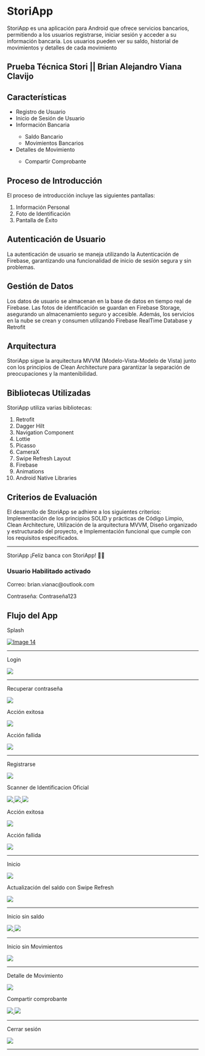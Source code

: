 <h1>StoriApp</h1>
    <p>StoriApp es una aplicación para Android que ofrece servicios bancarios, permitiendo a los usuarios registrarse, iniciar sesión y acceder a su información bancaria. Los usuarios pueden ver su saldo, historial de movimientos y detalles de cada movimiento</p>

  <h2>Prueba Técnica Stori || Brian Alejandro Viana Clavijo</h2>
  <h2>Características</h2>
    <ul>
        <li>Registro de Usuario</li>
        <li>Inicio de Sesión de Usuario</li>
        <li>Información Bancaria</li>
         <ul>
             <li>Saldo Bancario</li>
             <li>Movimientos Bancarios</li>
         </ul>
        <li>Detalles de Movimiento</li>
        <ul>
             <li>Compartir Comprobante</li>
         </ul>
    </ul>

  <h2>Proceso de Introducción</h2>
    <p>El proceso de introducción incluye las siguientes pantallas:</p>
    <ol>
        <li>Información Personal</li>
        <li>Foto de Identificación</li>
        <li>Pantalla de Éxito</li>
    </ol>

  <h2>Autenticación de Usuario</h2>
    <p>La autenticación de usuario se maneja utilizando la Autenticación de Firebase, garantizando una funcionalidad de inicio de sesión segura y sin problemas.</p>

  <h2>Gestión de Datos</h2>
    <p>Los datos de usuario se almacenan en la base de datos en tiempo real de Firebase. Las fotos de identificación se guardan en Firebase Storage, asegurando un almacenamiento seguro y accesible. Además, los servicios en la nube se crean y consumen utilizando Firebase RealTime Database y Retrofit</p>

  <h2>Arquitectura</h2>
    <p>StoriApp sigue la arquitectura MVVM (Modelo-Vista-Modelo de Vista) junto con los principios de Clean Architecture para garantizar la separación de preocupaciones y la mantenibilidad.</p>

  <h2>Bibliotecas Utilizadas</h2>
    <p>StoriApp utiliza varias bibliotecas:</p>
      <ol>
        <li>Retrofit</li>
        <li>Dagger Hilt</li>
        <li>Navigation Component</li>
        <li>Lottie</li>
        <li>Picasso</li>
        <li>CameraX</li>
        <li>Swipe Refresh Layout</li>
        <li>Firebase</li>
        <li>Animations</li>
        <li>Android Native Libraries</li>
    </ol>

  <h2>Criterios de Evaluación</h2>
    <p>El desarrollo de StoriApp se adhiere a los siguientes criterios: Implementación de los principios SOLID y prácticas de Código Limpio, Clean Architecture,  Utilización de la arquitectura MVVM, Diseño organizado y estructurado del proyecto, e Implementación funcional que cumple con los requisitos especificados.</p>

  <hr>

  <p>StoriApp ¡Feliz banca con StoriApp! 🚀📱</p>
  
<h3> Usuario Habilitado activado </h3>
<p>Correo: brian.vianac@outlook.com</p>
<p>Contraseña: Contraseña123</p>

<h2>Flujo del App</h2>

<p>Splash</p>

<p align="start">
    <a href="https://github.com/BrianVianaC7/StoriBrianVianaChallenge">   
        <img src="https://github.com/BrianVianaC7/StoriBrianVianaChallenge/assets/120147778/6fec7d94-58f2-49b0-984c-575cf9befd16" alt="Image 14">
    </a>
</p>

<hr>

<p>Login</p>
<a href="https://github.com/BrianVianaC7/StoriBrianVianaChallenge">
    <img src="https://github.com/BrianVianaC7/StoriBrianVianaChallenge/assets/120147778/ce34567e-c89e-4e2a-ba2b-5ba51a46b9c1">
</a>

<hr>

<p>Recuperar contraseña</p>
<a href="https://github.com/BrianVianaC7/StoriBrianVianaChallenge">
    <img src="https://github.com/BrianVianaC7/StoriBrianVianaChallenge/assets/120147778/7967a67b-bce9-4085-8072-16655eb73c62">
</a>

<p>Acción exitosa</p>
<a href="https://github.com/BrianVianaC7/StoriBrianVianaChallenge">
    <img src="https://github.com/BrianVianaC7/StoriBrianVianaChallenge/assets/120147778/fc643751-5122-4030-9b2d-1f4e8de1e9ac">
</a>

<p>Acción fallida</p>
<a href="https://github.com/BrianVianaC7/StoriBrianVianaChallenge">
    <img src="https://github.com/BrianVianaC7/StoriBrianVianaChallenge/assets/120147778/9efa820a-c082-4692-af4c-fc7b4072d37d">
</a>

<hr>

<p>Registrarse</p>
<a href="https://github.com/BrianVianaC7/StoriBrianVianaChallenge">
    <img src="https://github.com/BrianVianaC7/StoriBrianVianaChallenge/assets/120147778/7dd66407-4b30-4c1f-88ff-0a26fd54d785">
</a>

<p>Scanner de Identificacion Oficial</p>
<a href="https://github.com/BrianVianaC7/StoriBrianVianaChallenge">
    <img src="https://github.com/BrianVianaC7/StoriBrianVianaChallenge/assets/120147778/aa9b7174-cccb-4c2a-b262-6532e4e48e35">
</a>
<a href="https://github.com/BrianVianaC7/StoriBrianVianaChallenge">
    <img src="https://github.com/BrianVianaC7/StoriBrianVianaChallenge/assets/120147778/a323a670-7bfe-4375-a360-01dc9b56eaf8">
</a>
<a href="https://github.com/BrianVianaC7/StoriBrianVianaChallenge">
    <img src="https://github.com/BrianVianaC7/StoriBrianVianaChallenge/assets/120147778/e700a920-942c-4e6e-a826-d439dd6543c9">
</a>

<p>Acción exitosa</p>
<a href="https://github.com/BrianVianaC7/StoriBrianVianaChallenge">
    <img src="https://github.com/BrianVianaC7/StoriBrianVianaChallenge/assets/120147778/28baaabb-b9ce-4439-9769-5b68628a0cbc">
</a>

<p>Acción fallida</p>
<a href="https://github.com/BrianVianaC7/StoriBrianVianaChallenge">
    <img src="https://github.com/BrianVianaC7/StoriBrianVianaChallenge/assets/120147778/d2928a3d-3bed-4d58-a0e6-2351ba7ab894">
</a>

<hr>

<p>Inicio</p>
<a href="https://github.com/BrianVianaC7/StoriBrianVianaChallenge">
    <img src="https://github.com/BrianVianaC7/StoriBrianVianaChallenge/assets/120147778/3fde8b42-a06c-4389-b7bb-04f1329019b7">
</a>
<p>Actualización del saldo con Swipe Refresh</p>
<a href="https://github.com/BrianVianaC7/StoriBrianVianaChallenge">
    <img src="https://github.com/BrianVianaC7/StoriBrianVianaChallenge/assets/120147778/e6083548-47a0-418d-a582-5bfc00c7106e">
</a>

<hr>

<p>Inicio sin saldo</p>
<a href="https://github.com/BrianVianaC7/StoriBrianVianaChallenge">
    <img src="https://github.com/BrianVianaC7/StoriBrianVianaChallenge/assets/120147778/8b7c8035-28d5-4eb3-aad7-7eae390743cc">
</a>
<a href="https://github.com/BrianVianaC7/StoriBrianVianaChallenge">
    <img src="https://github.com/BrianVianaC7/StoriBrianVianaChallenge/assets/120147778/d28f4acf-2e09-4b86-8017-b1cb894902e2">
</a>

<hr>

<p>Inicio sin Movimientos</p>
<a href="https://github.com/BrianVianaC7/StoriBrianVianaChallenge">
    <img src="https://github.com/BrianVianaC7/StoriBrianVianaChallenge/assets/120147778/9e14ad3a-5b56-413e-81a8-5f5b99ee542d">
</a>

<hr>

<p>Detalle de Movimiento</p>
<a href="https://github.com/BrianVianaC7/StoriBrianVianaChallenge">
    <img src="https://github.com/BrianVianaC7/StoriBrianVianaChallenge/assets/120147778/25d5d437-54a8-4496-b2b5-8e19cfaeeb6f">
</a>

<p>Compartir comprobante</p>
<a href="https://github.com/BrianVianaC7/StoriBrianVianaChallenge">
    <img src="https://github.com/BrianVianaC7/StoriBrianVianaChallenge/assets/120147778/295d0c9a-4c48-49aa-a74c-1d79e9393ab6">
</a>
<a href="https://github.com/BrianVianaC7/StoriBrianVianaChallenge">
    <img src="https://github.com/BrianVianaC7/StoriBrianVianaChallenge/assets/120147778/b113c50d-c355-479a-8384-82ce6cb310a5">
</a>

<hr>

<p>Cerrar sesión</p>
<a href="https://github.com/BrianVianaC7/StoriBrianVianaChallenge">
    <img src="https://github.com/BrianVianaC7/StoriBrianVianaChallenge/assets/120147778/03064d14-9055-4ddc-9cdc-7daf66452ce4">
</a>

<hr>


 





 




